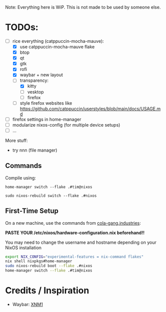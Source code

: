 Note: Everything here is WiP. This is not made to be used by someone else.

# TODOs:

- [ ] rice everything (catppuccin-mocha-mauve):
  - [x] use catppuccin-mocha-mauve flake
  - [x] btop
  - [x] qt
  - [x] gtk
  - [x] rofi
  - [x] waybar + new layout
  - [ ] transparency:
    - [x] kitty
    - [ ] vesktop
    - [ ] firefox
  - [ ] style firefox websites like https://github.com/catppuccin/userstyles/blob/main/docs/USAGE.md
- [ ] firefox settings in home-manager
- [ ] modularize nixos-config (for multiple device setups)
- [ ] ...

More stuff:
- try nnn (file manager)

## Commands

Compile using:

`home-manager switch --flake .#tim@nixos`

`sudo nixos-rebuild switch --flake .#nixos`

## First-Time Setup

On a new machine, use the commands from [cola-gang.industries](https://cola-gang.industries/nixos-for-the-confused-part-i):

**PASTE YOUR /etc/nixos/hardware-configuration.nix beforehand!!**

You may need to change the username and hostname depending on your NixOS installation

```bash
export NIX_CONFIG="experimental-features = nix-command flakes"
nix shell nixpkgs#home-manager
sudo nixos-rebuild boot --flake .#nixos
home-manager switch --flake .#tim@nixos
```

# Credits / Inspiration

- Waybar: [XNM1](https://github.com/XNM1/linux-nixos-hyprland-config-dotfiles?tab=readme-ov-file)
